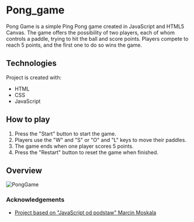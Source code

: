 # Pong_game

Pong Game is a simple Ping Pong game created in JavaScript and HTML5 Canvas. 
The game offers the possibility of two players, each of whom controls a paddle, trying to hit the ball and score points. 
Players compete to reach 5 points, and the first one to do so wins the game.

## Technologies
Project is created with:

* HTML
* CSS
* JavaScript

## How to play
1. Press the "Start" button to start the game.
2. Players use the "W" and "S" or "O" and "L" keys to move their paddles.
3. The game ends when one player scores 5 points.
4. Press the "Restart" button to reset the game when finished.

## Overview

![PongGame](https://github.com/inn28a/Pong_game/assets/49073623/656a2c58-2c9c-45ec-b3d1-b5642dc73d53)



### Acknowledgements

* [Project based on "JavaScript od podstaw" Marcin Moskala]([https://www.udemy.com/course/web-developer-bootcamp-tworzenie-stron-www-od-zera-do-mastera/](https://ksiegarnia.pwn.pl/JavaScript-od-podstaw,908984459,p.html?cq_src=google_ads&cq_cmp=20570707846&cq_term=&cq_plac=&cq_net=g&cq_plt=gp&cq_src=google_ads&cq_cmp=20570707846&cq_term=&cq_plac=&cq_net=g&cq_plt=gp&gclid=EAIaIQobChMI182hgqHBggMV1YZoCR2QuQAKEAQYAiABEgKIYPD_BwE)https://ksiegarnia.pwn.pl/JavaScript-od-podstaw,908984459,p.html?cq_src=google_ads&cq_cmp=20570707846&cq_term=&cq_plac=&cq_net=g&cq_plt=gp&cq_src=google_ads&cq_cmp=20570707846&cq_term=&cq_plac=&cq_net=g&cq_plt=gp&gclid=EAIaIQobChMI182hgqHBggMV1YZoCR2QuQAKEAQYAiABEgKIYPD_BwE)
